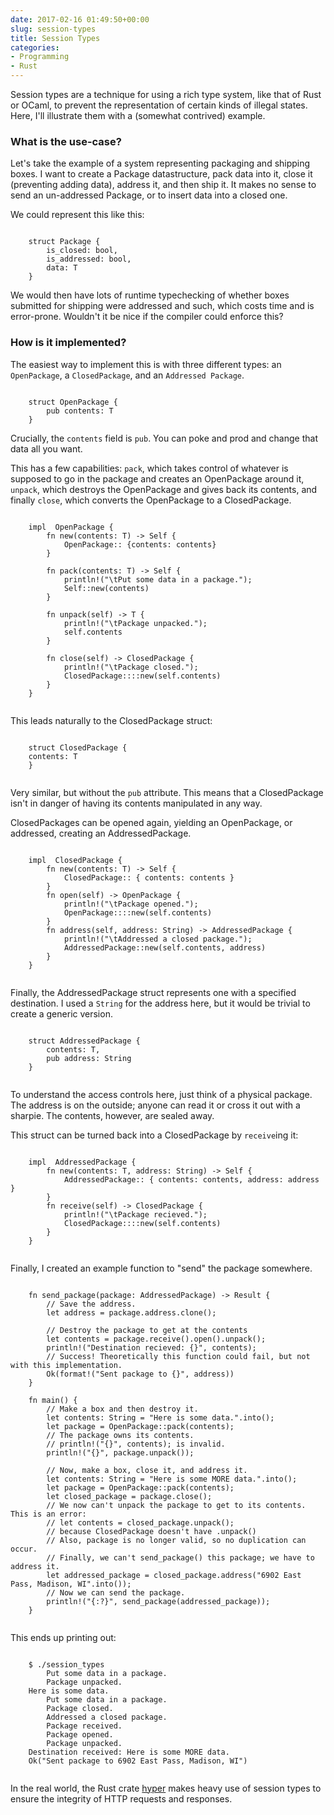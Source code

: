 ```yaml
---
date: 2017-02-16 01:49:50+00:00
slug: session-types
title: Session Types
categories:
- Programming
- Rust
---
```


Session types are a technique for using a rich type system, like that of Rust or OCaml, to prevent the representation of certain kinds of illegal states. Here, I'll illustrate them with a (somewhat contrived) example.

### What is the use-case?

Let's take the example of a system representing packaging and shipping boxes. I want to create a Package datastructure, pack data into it, close it (preventing adding data), address it, and then ship it. It makes no sense to send an un-addressed Package, or to insert data into a closed one.

We could represent this like this:

<pre><code class="rs">
    struct Package<T> {
        is_closed: bool,
        is_addressed: bool,
        data: T
    }
</code></pre>

We would then have lots of runtime typechecking of whether boxes submitted for shipping were addressed and such, which costs time and is error-prone. Wouldn't it be nice if the compiler could enforce this?


### How is it implemented?


The easiest way to implement this is with three different types: an `OpenPackage`, a `ClosedPackage`, and an `Addressed Package`.

<pre><code class="rs">
    struct OpenPackage<T> {
        pub contents: T
    }
</code></pre>

Crucially, the `contents` field is `pub`. You can poke and prod and change that data all you want.

This has a few capabilities: `pack`, which takes control of whatever is supposed to go in the package and creates an OpenPackage around it, `unpack`, which destroys the OpenPackage and gives back its contents, and finally `close`, which converts the OpenPackage to a ClosedPackage.

<pre><code class="rs">    
    impl <T: Sized> OpenPackage<T> {
        fn new(contents: T) -> Self {
            OpenPackage::<T> {contents: contents}
        }
    
        fn pack(contents: T) -> Self {
            println!("\tPut some data in a package.");
            Self::new(contents)
        }
    
        fn unpack(self) -> T {
            println!("\tPackage unpacked.");
            self.contents
        }
    
        fn close(self) -> ClosedPackage<T> {
            println!("\tPackage closed.");
            ClosedPackage::<T>::new(self.contents)
        }
    }

</code></pre>

This leads naturally to the ClosedPackage struct:

<pre><code class="rs">
    struct ClosedPackage<T> {
    contents: T
    }

</code></pre>

Very similar, but without the `pub` attribute. This means that a ClosedPackage isn't in danger of having its contents manipulated in any way.

ClosedPackages can be opened again, yielding an OpenPackage, or addressed, creating an AddressedPackage.

<pre><code class="rs">
    impl <T: Sized> ClosedPackage<T> {
        fn new(contents: T) -> Self {
            ClosedPackage::<T> { contents: contents }
        }
        fn open(self) -> OpenPackage<T> {
            println!("\tPackage opened.");
            OpenPackage::<T>::new(self.contents)
        }
        fn address(self, address: String) -> AddressedPackage<T> {
            println!("\tAddressed a closed package.");
            AddressedPackage::new(self.contents, address)
        }
    }

</code></pre>

Finally, the AddressedPackage struct represents one with a specified destination. I used a `String` for the address here, but it would be trivial to create a generic version.

<pre><code class="rs">
    struct AddressedPackage<T> {
        contents: T,
        pub address: String
    }

</code></pre>

To understand the access controls here, just think of a physical package. The address is on the outside; anyone can read it or cross it out with a sharpie. The contents, however, are sealed away.

This struct can be turned back into a ClosedPackage by `receive`ing it:

<pre><code class="rs">
    impl <T: Sized> AddressedPackage<T> {
        fn new(contents: T, address: String) -> Self {
            AddressedPackage::<T> { contents: contents, address: address }
        }
        fn receive(self) -> ClosedPackage<T> {
            println!("\tPackage recieved.");
            ClosedPackage::<T>::new(self.contents)
        }
    }

</code></pre>

Finally, I created an example function to "send" the package somewhere.

<pre><code class="rs">
    fn send_package<T: Sized+std::fmt::Display>(package: AddressedPackage<T>) -> Result<String, String> {
        // Save the address.
        let address = package.address.clone();
    
        // Destroy the package to get at the contents
        let contents = package.receive().open().unpack();
        println!("Destination recieved: {}", contents);
        // Success! Theoretically this function could fail, but not with this implementation.
        Ok(format!("Sent package to {}", address))
    }
    
    fn main() {
        // Make a box and then destroy it.
        let contents: String = "Here is some data.".into();
        let package = OpenPackage::pack(contents);
        // The package owns its contents.
        // println!("{}", contents); is invalid.
        println!("{}", package.unpack());
    
        // Now, make a box, close it, and address it.
        let contents: String = "Here is some MORE data.".into();
        let package = OpenPackage::pack(contents);
        let closed_package = package.close();
        // We now can't unpack the package to get to its contents. This is an error:
        // let contents = closed_package.unpack();
        // because ClosedPackage doesn't have .unpack()
        // Also, package is no longer valid, so no duplication can occur.
        // Finally, we can't send_package() this package; we have to address it.
        let addressed_package = closed_package.address("6902 East Pass, Madison, WI".into());
        // Now we can send the package.
        println!("{:?}", send_package(addressed_package));
    }

</code></pre>

This ends up printing out:

<pre><code class="rs">    
    $ ./session_types
        Put some data in a package.
        Package unpacked.
    Here is some data.
        Put some data in a package.
        Package closed.
        Addressed a closed package.
        Package received.
        Package opened.
        Package unpacked.
    Destination received: Here is some MORE data.
    Ok("Sent package to 6902 East Pass, Madison, WI")

</code></pre>

In the real world, the Rust crate [hyper](https://crates.io/crates/hyper) makes heavy use of session types to ensure the integrity of HTTP requests and responses.
